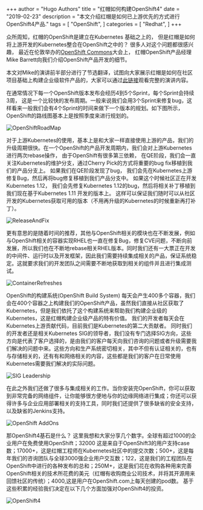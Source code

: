 +++
author = "Hugo Authors"
title = "红帽如何构建OpenShift4"
date = "2019-02-23"
description = "本文介绍红帽是如何已上游优先的方式进行OpenShift4产品."
tags = [
    "OpenShift",
]
categories = [
    "Redhat",
]
+++


众所周知，红帽的OpenShift是建立在Kubernetes 基础之上的， 但是红帽是如何将上游开发的Kubernetes整合在OpenShift之中的？ 很多人对这个问题都很感兴趣， 最近在伦敦举办的[OpenShift Commons](https://commons.openshift.org/)大会上， 红帽OpenShift产品经理 Mike Barrett向我们介绍OpenShift产品开发的细节。

本文对Mike的演讲前半部分进行了节选翻译，试图向大家展示红帽是如何在社区项目基础上构建企业级软件产品的，大家可以通过[此链接](https://www.youtube.com/watch?v=dYcArJHEBZ8)观看完整的演讲内容。

在通常情况下每一个OpenShift版本发布会经历4到5个Sprint，每个Sprint会持续3周， 这是一个比较快的发布周期。一般来说我们会用3个Sprint来修复bug，这样看来一般我们会有4个Sprint的时间来做下一个版本的规划。如下图所示，OpenShift的路线图基本上是按照季度来进行规划的。

![OpenShiftRoadMap](/images/openshift4/OpenShiftRoadMap.png)

对于上游Kubernetes的使用，基本上是和大家一样直接使用上游的产品，我们的升级周期很快。在一个OpenShift的产品开发周期内，我们会对上游Kubernetes进行两次rebase操作， 由于OpenShift有很多第三依赖， 在QE阶段，我们会一直关注Kubernetes的维护分支，通过Cherry Pick的方式将重要的bug fix移植到我们的产品分支上。 如果我们在QE阶段发现了bug， 我们会先在Kubernetes上游修复Bug，然后再将bug修复移植到我们产品分支中。 如果这个时候社区正在开发Kubernetes 1.12， 我们会先修复Kubernetes 1.12的bug，然后将相关补丁移植到我们现在基于Kubernetes 1.11 开发的版本上。 这样可以保证我们随时可以从社区开发的Kubernetes获取可用的版本（不用再升级的Kubernetes的时候重新再打补丁）。

![ReleaseAndFix](/images/openshift4/ReleaseAndFix.png)

更有意思的是随着时间的推荐，其他与OpenShift相关的模块也在不断发展，例如与OpenShift相关的容器实现RHEL也一直在修复Bug，修复CVE问题，不断向前发展，所以我们也在不断地rebase相关RHEL版本。同时我们还有一大票正在开发的中间件、运行时以及开发框架，因此我们需要持续集成相关的产品，保证系统稳定。这就要求我们的开发团队之间需要不断地获取到相关的组件并且进行集成测试。

![ContainerRefreshes](/images/openshift4/ContainerRefreshes.png)

OpenShift的构建系统(OpenShift Build System) 每天会产生400多个容器，我们会在400个容器之上构建我们的OpenShift产品，虽然我们直接从社区获取了Kubernetes，但是我们依托了这个构建系统来帮助我们构建企业级的Kubernetes，这是红帽构建企业级产品的特有价值。 我们的开发者每天会在Kubernetes上游贡献代码，目前我们是Kubernetes的第二大贡献者。 同时我们的开发者还是相关Kubernetes SIG的领导者，我们没有专门选择SIG方向，这些方向是代表了客户选择的，是由我们的客户每天向我们咨询的问题或者升级需要我们解决的问题中来。这些方向和生产系统密切相关，其中不但有认证相关的，也有与存储相关的，还有有和网络相关的内容，这些都是我们的客户在日常使用Kubernetes需要我们解决的实际问题。  

![SIG Leadership](/images/openshift4/SIGLeadership.png)

在此之外我们还做了很多与集成相关的工作。当你安装完OpenShift，你可以获取到非常完备的网络组件，让你能够很方便地与你的边缘网络进行集成；你还可以获得许多与企业应用部署相关的支持工具，同时我们还提供了很多缺省的安全支持， 以及缺省的Jenkins支持。

![OpenShift AddOns](/images/openshift4/AddOns.png)

那OpenShift4基石是什么？ 这里我想和大家分享几个数字。全球有超过1000的企业用户在免费使用OpenShift；32000 这是来自于OpenShift3的用户支持case数；17000+，这是红帽工程师在Kubernetes社区中的提交次数；500+，这是每年我们的咨询团队与全球3000强企业用户交互数；122，这是我们的工程团队在OpenShift中进行的各种发布的总和；250M+，这是我们花在收购各种用来完善OpenShift相关的技术所花费的美元（红帽有收购商业公司技术，并将其开源用来回馈社区的传统）；4000,这是用户在OpenShift.com上每天创建的pod数。 基于这些积累的经验我们决定在以下几个方面加强对OpenShift4的投资。

![OpenShift4](/images/openshift4/OpenShift4.0Thems.png)

